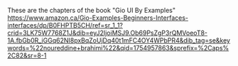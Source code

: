 These are the chapters of the book "Gio UI By Examples" 
https://www.amazon.ca/Gio-Examples-Beginners-Interfaces-interfaces/dp/B0FHPTB5CH/ref=sr_1_1?crid=3LK75W7768Z1J&dib=eyJ2IjoiMSJ9.Ob69PsZgP3rQMVoeoT8-1A.fbGb0R_iGGq62NI8pxBqZoUjDq40t1mFC4OY4WPbPR4&dib_tag=se&keywords=%22noureddine+brahimi%22&qid=1754957863&sprefix=%2Caps%2C82&sr=8-1

